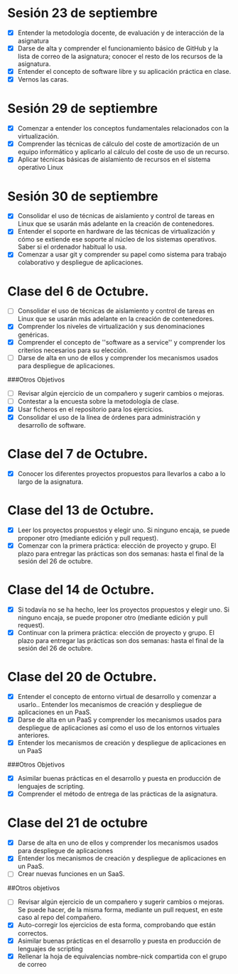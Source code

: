 Sesión 23 de septiembre
============================

- [X]  Entender la metodología docente, de evaluación y de interacción de la asignatura
- [X] Darse de alta y comprender el funcionamiento básico de GitHub y la lista de correo de la asignatura; conocer el resto de los recursos de la asignatura.
- [X] Entender el concepto de software libre y su aplicación práctica en clase.
- [X] Vernos las caras.

Sesión 29 de septiembre
=========================
- [X] Comenzar a entender los conceptos fundamentales relacionados con la virtualización.
- [X] Comprender las técnicas de cálculo del coste de amortización de un equipo informático y aplicarlo al cálculo del coste de uso de un recurso.
- [X] Aplicar técnicas básicas de aislamiento de recursos en el sistema operativo Linux

Sesión 30 de septiembre
=========================
- [X] Consolidar el uso de técnicas de aislamiento y control de tareas en Linux que se usarán más adelante en la creación de contenedores.
- [X] Entender el soporte en hardware de las técnicas de virtualización y cómo se extiende ese soporte al núcleo de los sistemas operativos. Saber si el ordenador habitual lo usa.
- [X] Comenzar a usar git y comprender su papel como sistema para trabajo colaborativo y despliegue de aplicaciones.

Clase del 6 de Octubre.
=========================
- [ ]   Consolidar el uso de técnicas de aislamiento y control de tareas en Linux que se usarán más adelante en la creación de contenedores.
- [X]   Comprender los niveles de virtualización y sus denominaciones genéricas.
- [X]   Comprender el concepto de ''software as a service'' y comprender los criterios necesarios para su elección.
- [ ]   Darse de alta en uno de ellos y comprender los mecanismos usados para despliegue de aplicaciones.

###Otros Objetivos
- [ ]   Revisar algún ejercicio de un compañero y sugerir cambios o mejoras.
- [ ]   Contestar a la encuesta sobre la metodología de clase.
- [X]   Usar ficheros en el repositorio para los ejercicios.
- [X]   Consolidar el uso de la línea de órdenes para administración y desarrollo de software.

Clase del 7 de Octubre.
=========================
- [X]   Conocer los diferentes proyectos propuestos para llevarlos a cabo a lo largo de la asignatura.

Clase del 13 de Octubre.
=========================
- [X]   Leer los proyectos propuestos y elegir uno. Si ninguno encaja, se puede proponer otro (mediante edición y pull request).
- [X]   Comenzar con la primera práctica: elección de proyecto y grupo. El plazo para entregar las prácticas son dos semanas: hasta el final de la sesión del 26 de octubre.

Clase del 14 de Octubre.
=========================
- [X]   Si todavía no se ha hecho, leer los proyectos propuestos y elegir uno. Si ninguno encaja, se puede proponer otro (mediante edición y pull request).
- [X]   Continuar con la primera práctica: elección de proyecto y grupo. El plazo para entregar las prácticas son dos semanas: hasta el final de la sesión del 26 de octubre.

Clase del 20 de Octubre.
=========================
- [X]   Entender el concepto de entorno virtual de desarrollo y comenzar a usarlo..
Entender los mecanismos de creación y despliegue de aplicaciones en un PaaS.
- [X]  Darse de alta en un PaaS y comprender los mecanismos usados para despliegue de aplicaciones así como el uso de los entornos virtuales anteriores.
- [X]  Entender los mecanismos de creación y despliegue de aplicaciones en un PaaS

###Otros Objetivos
- [X]   Asimilar buenas prácticas en el desarrollo y puesta en producción de lenguajes de scripting.
- [X]   Comprender el método de entrega de las prácticas de la asignatura.

Clase del 21 de octubre
========================
- [X]   Darse de alta en uno de ellos y comprender los mecanismos usados para despliegue de aplicaciones
- [X]   Entender los mecanismos de creación y despliegue de aplicaciones en un PaaS.
- [ ]   Crear nuevas funciones en un SaaS.

##Otros objetivos
- [ ]   Revisar algún ejercicio de un compañero y sugerir cambios o mejoras. Se puede hacer, de la misma forma, mediante un pull request, en este caso al repo del compañero.
- [X]   Auto-corregir los ejercicios de esta forma, comprobando que están correctos.
- [X]   Asimilar buenas prácticas en el desarrollo y puesta en producción de lenguajes de scripting
- [X]   Rellenar la hoja de equivalencias nombre-nick compartida con el grupo de correo

